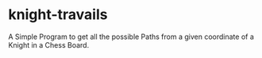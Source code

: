# knight-travails

A Simple Program to get all the possible Paths from a given coordinate of a Knight in a Chess Board.
